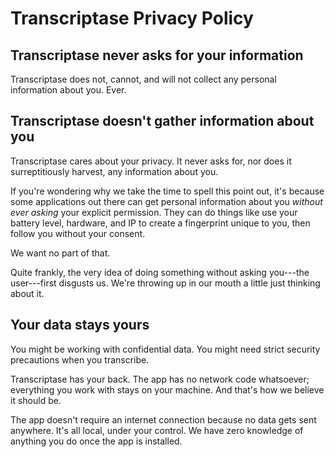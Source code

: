# Transcriptase Privacy Policy

## Transcriptase never asks for your information

Transcriptase does not, cannot, and will not collect any personal information about you. Ever.

## Transcriptase doesn't gather information about you

Transcriptase cares about your privacy. It never asks for, nor does it surreptitiously harvest, any information about you.

If you're wondering why we take the time to spell this point out, it's because some applications out there can get personal information about you _without ever asking_ your explicit permission. They can do things like use your battery level, hardware, and IP to create a fingerprint unique to you, then follow you without your consent.

We want no part of that.

Quite frankly, the very idea of doing something without asking you---the user---first disgusts us. We're throwing up in our mouth a little just thinking about it.

## Your data stays yours

You might be working with confidential data. You might need strict security precautions when you transcribe.

Transcriptase has your back. The app has no network code whatsoever; everything you work with stays on your machine. And that's how we believe it should be.

The app doesn't require an internet connection because no data gets sent anywhere. It's all local, under your control. We have zero knowledge of anything you do once the app is installed.
